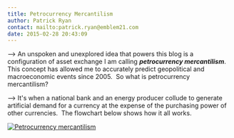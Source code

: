 ```yaml
---
title: Petrocurrency Mercantilism
author: Patrick Ryan
contact: mailto:patrick.ryan@emblem21.com
date: 2015-02-28 20:43:09
---
```


--> An unspoken and unexplored idea that powers this blog is a configuration of asset exchange I am calling _**petrocurrency mercantilism**_.  This concept has allowed me to accurately predict geopolitical and macroeconomic events since 2005.  So what is petrocurrency mercantilism?

--> It's when a national bank and an energy producer collude to generate artificial demand for a currency at the expense of the purchasing power of other currencies.  The flowchart below shows how it all works.

[![Petrocurrency mercantilism](/images/Yep.png)](/images/Yep.png)